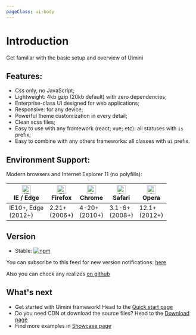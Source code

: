 ```yaml
---
pageClass: ui-body
---
```


# Introduction

Get familiar with the basic setup and overview of Uimini

## Features:

- Css only, no JavaScript;
- Lightweight: 4kb gzip (20kb default) with zero dependencies;
- Enterprise-class UI designed for web applications;
- Responsive: for any device;
- Powerful theme customization in every detail;
- Clean scss files;
- Easy to use with any framework (react; vue; etc): all statuses with `is` prefix;
- Easy to combine with any others frameworks: all classes with `ui` prefix.

## Environment Support:

Modern browsers and Internet Explorer 11 (no polyfills):

| <img src="https://raw.githubusercontent.com/alrra/browser-logos/master/src/edge/edge_48x48.png" alt="IE / Edge" width="24px" height="24px" /></br>IE / Edge | <img src="https://raw.githubusercontent.com/alrra/browser-logos/master/src/firefox/firefox_48x48.png" alt="Firefox" width="24px" height="24px" /></br>Firefox | <img src="https://raw.githubusercontent.com/alrra/browser-logos/master/src/chrome/chrome_48x48.png" alt="Chrome" width="24px" height="24px" /></br>Chrome | <img src="https://raw.githubusercontent.com/alrra/browser-logos/master/src/safari/safari_48x48.png" alt="Safari" width="24px" height="24px" /></br>Safari | <img src="https://raw.githubusercontent.com/alrra/browser-logos/master/src/opera/opera_48x48.png" alt="Opera" width="24px" height="24px" /></br>Opera |
| ----------------------------------------------------------------------------------------------------------------------------------------------------------- | ------------------------------------------------------------------------------------------------------------------------------------------------------------- | --------------------------------------------------------------------------------------------------------------------------------------------------------- | --------------------------------------------------------------------------------------------------------------------------------------------------------- | ----------------------------------------------------------------------------------------------------------------------------------------------------- |
| IE10+, Edge<br/> (2012+)                                                                                                                                    | 2.21+<br/>(2006+)                                                                                                                                             | 4-20+<br/>(2010+)                                                                                                                                         | 3.1-6+<br/>(2008+)                                                                                                                                        | 12.1+<br/>(2012+)                                                                                                                                     |

## Version

- Stable: [![npm](https://img.shields.io/npm/v/uimini.svg?style=flat-square)](https://www.npmjs.com/package/uimini)

You can subscribe to this feed for new version notifications: [here](https://github.com/uimini/uimini/releases.atom)

Also you can check any realizes [on github](https://github.com/uimini/uimini/releases)

## What's next

- Get started with Uimini framework! Head to the [Quick start page](/docs/quick-start)
- Do you need CDN ot download the source files? Head to the [Download page](/docs/download)
- Find more examples in [Showcase page](http://localhost:8080/docs/docs/showcase.html)

<!-- ## Installation

We recommend using npm or yarn to install, it not only makes development easier, but also allow you to take advantage of the rich ecosystem of Javascript packages and tooling.

```bash
npm install uimini
```

```bash
yarn add uimini
```

Do you need CDN ot download the source files? Head to the [downloads page](/docs/download.html).

## Usage

**With webpack**: make import of uimini from `node_modules` inside main entry of webpack (usually it's `app.js`):

```js
// Default import uimini:
import 'uimini'
```

See more on [quick start page](/docs/quick-start.html). -->
